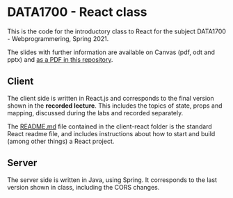 # DATA1700 - React class

This is the code for the introductory class to React for the subject DATA1700 - Webprogrammering, Spring 2021.

The slides with further information are available on Canvas (pdf, odt and pptx) and [as a PDF in this repository](./React.pdf).

## Client

The client side is written in React.js and corresponds to the final version shown in the **recorded lecture**. This includes the topics of state, props and mapping, discussed during the labs and recorded separately.

The [README.md](./client-react/README.md) file contained in the client-react folder is the standard React readme file, and includes instructions about how to start and build (among other things) a React project.

## Server

The server side is written in Java, using Spring. It corresponds to the last version shown in class, including the CORS changes.
